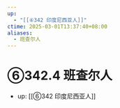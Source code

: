 ```yaml
---
up:
  - "[[⑥342 印度尼西亚人]]"
ctime: 2025-03-01T13:37:40+08:00
aliases:
  - 班查尔人
---
```


# ⑥342.4 班查尔人

- up: [[⑥342 印度尼西亚人]]
